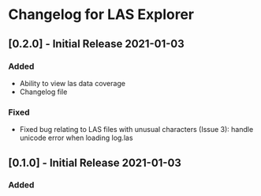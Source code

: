 # Changelog for LAS Explorer

## [0.2.0] - Initial Release 2021-01-03
### Added
-  Ability to view las data coverage
- Changelog file

### Fixed
- Fixed bug relating to LAS files with unusual characters (Issue 3): handle unicode error when loading log.las


## [0.1.0] - Initial Release 2021-01-03
### Added
